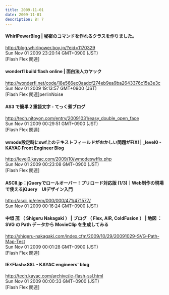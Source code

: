 ```yaml
---
title: 2009-11-01
date: 2009-11-01
description: B! 7
---
```


#### WhirlPowerBlog | 秘密のコマンドを作れるクラスを作りました。
http://blog.whirlpower.boy.jp/?eid=1170329<br>
Sun Nov 01 2009 23:20:14 GMT+0900 (JST)<br>
[Flash Flex 関連]


#### wonderfl build flash online | 面白法人カヤック
http://wonderfl.net/code/18e566ec0aadcf274eb9ea9ba2643376c15a3e3c<br>
Sun Nov 01 2009 19:13:57 GMT+0900 (JST)<br>
[Flash Flex 関連]perlinNoise


#### AS3 で簡単２重袋文字 - てっく煮ブログ
http://tech.nitoyon.com/entry/20091031/easy_double_open_face<br>
Sun Nov 01 2009 00:29:51 GMT+0900 (JST)<br>
[Flash Flex 関連]


#### wmode設定時にswf上のテキストフィールドがおかしい問題がFIX! | _level0 - KAYAC Front Engineer Blog
http://level0.kayac.com/2009/10/wmodeswffix.php<br>
Sun Nov 01 2009 00:23:08 GMT+0900 (JST)<br>
[Flash Flex 関連]


#### ASCII.jp：jQueryでロールオーバー！プリロード対応版 (1/3)｜Web制作の現場で使えるjQuery　UIデザイン入門
http://ascii.jp/elem/000/000/471/471577/<br>
Sun Nov 01 2009 00:16:24 GMT+0900 (JST)<br>


#### 中垣 茂 （ Shigeru Nakagaki ） | ブログ （ Flex, AIR, ColdFusion ） | 地図 ： SVG の Path データから MovieClip を生成してみる
http://shigeru-nakagaki.com/index.cfm/2009/10/29/20091029-SVG-Path-Map-Test<br>
Sun Nov 01 2009 00:01:28 GMT+0900 (JST)<br>
[Flash Flex 関連]


#### IE×Flash×SSL - KAYAC engineers' blog
http://tech.kayac.com/archive/ie-flash-ssl.html<br>
Sun Nov 01 2009 00:00:33 GMT+0900 (JST)<br>
[Flash Flex 関連]


